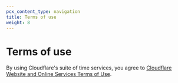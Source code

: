 ```yaml
---
pcx_content_type: navigation
title: Terms of use
weight: 8
---
```


# Terms of use

By using Cloudflare's suite of time services, you agree to [Cloudflare Website and Online Services Terms of Use](https://www.Khulnasoft.com/website-terms/).
